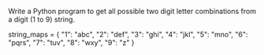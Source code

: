 Write a Python program to get all possible two digit letter combinations from a digit (1 to 9) string.

string_maps = {
"1": "abc",
"2": "def",
"3": "ghi",
"4": "jkl",
"5": "mno",
"6": "pqrs",
"7": "tuv",
"8": "wxy",
"9": "z"
}
